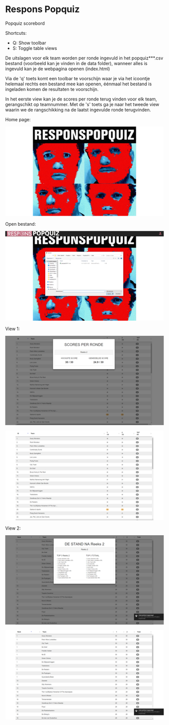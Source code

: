 # Respons Popquiz

Popquiz scorebord

Shortcuts:
* Q: Show toolbar
* S: Toggle table views


De uitslagen voor elk team worden per ronde ingevuld in het popquiz***.csv bestand (voorbeeld kan je vinden in de data folder), wanneer alles is ingevuld kan je de webpagina openen (index.html)

Via de 'q' toets komt een toolbar te voorschijn waar je via het icoontje helemaal rechts een bestand mee kan openen, éénmaal het bestand is ingeladen komen de resultaten te voorschijn.

In het eerste view kan je de scores per ronde terug vinden voor elk team, gerangschikt op teamnummer. Met de 's' toets ga je naar het tweede view waarin we de rangschikking na de laatst ingevulde ronde terugvinden.

Home page:

![alt tag](https://github.com/bs133140/Popquiz/blob/master/images/screenshots/ss1.png)


Open bestand:

![alt tag](https://github.com/bs133140/Popquiz/blob/master/images/screenshots/ss2.png)


View 1:

![alt tag](https://github.com/bs133140/Popquiz/blob/master/images/screenshots/ss3.png)

![alt tag](https://github.com/bs133140/Popquiz/blob/master/images/screenshots/ss4.png)


View 2:

![alt tag](https://github.com/bs133140/Popquiz/blob/master/images/screenshots/ss5.png)

![alt tag](https://github.com/bs133140/Popquiz/blob/master/images/screenshots/ss6.png)
